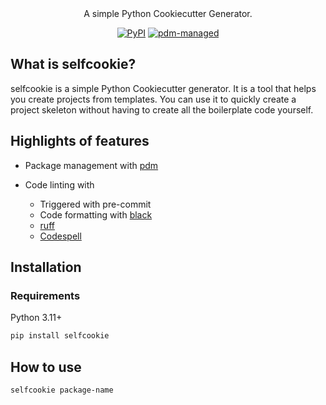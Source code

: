 <div align="center">
A simple Python Cookiecutter Generator.

[![PyPI](https://img.shields.io/pypi/v/selfcookie?logo=python&logoColor=%23cccccc)](https://pypi.org/project/selfcookie)
[![pdm-managed](https://img.shields.io/badge/pdm-managed-blueviolet)](https://pdm.fming.dev)
</div>

## What is selfcookie?

selfcookie is a simple Python Cookiecutter generator. It is a tool that helps you create projects from templates. You can use it to quickly create a project skeleton without having to create all the boilerplate code yourself.

## Highlights of features

- Package management with [pdm](https://pdm.fming.dev)

- Code linting with
    - Triggered with pre-commit
    - Code formatting with [black](https://github.com/psf/black)
    - [ruff](https://beta.ruff.rs/docs/)
    - [Codespell](https://github.com/codespell-project/codespell)


## Installation

### Requirements
Python 3.11+

```bash
pip install selfcookie
```

## How to use

```sh
selfcookie package-name
```
